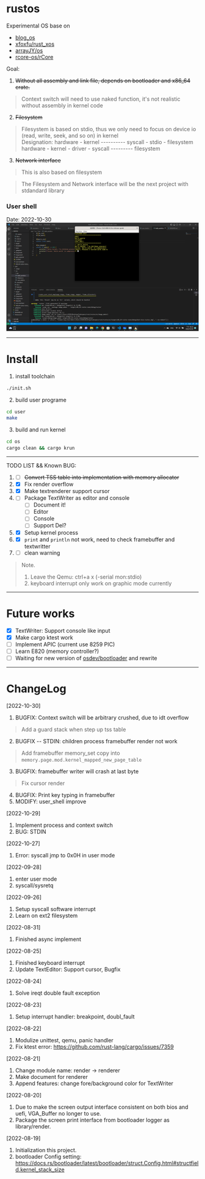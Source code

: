 # rustos
Experimental OS base on 
 - [blog_os](https://github.com/phil-opp/blog_os)
 - [xfoxfu/rust_xos](https://github.com/xfoxfu/rust-xos)
 - [arrayJY/os](https://github.com/arrayJY/os)
 - [rcore-os/rCore](https://github.com/rcore-os/rCore-Tutorial-v3)

Goal:
1. ~~Without all assembly and link file, depends on bootloader and x86_64 crate.~~
> Context switch will need to use naked function, it's not realistic without assembly in kernel code
2. ~~Filesystem~~
> Filesystem is based on stdio, thus we only need to focus on device io (read, write, seek, and so on) in kernel<br>
> Designation: hardware - kernel ---------- syscall - stdio - filesystem<br>
>              hardware - kernel - driver - syscall --------- filesystem 
3. ~~Network interface~~
> This is also based on filesystem

> The Filesystem and Network interface will be the next project with stdandard library

### User shell
Date: 2022-10-30
![UserShell](./images/User_shell.png)

---
# Install

1. install toolchain
```bash
./init.sh
```

2. build user programe
```bash
cd user
make
```

3. build and run kernel
```bash
cd os
cargo clean && cargo krun
```


---
TODO LIST && Known BUG:
1. - [ ] ~~Convert TSS table into implementation with memory allocator~~
2. - [x] Fix render overflow
3. - [x] Make textrenderer support cursor
4. - [ ] Package TextWriter as editor and console
        - [ ] Document it!
        - [ ] Editor
        - [ ] Console
        - [ ] Support Del?
5. - [x] Setup kernel process
6. - [x] `print` and `println` not work, need to check framebuffer and textwritter
7. - [ ] clean warning

> Note.
>
> 1. Leave the Qemu: ctrl+a x (-serial mon:stdio)
> 2. keyboard interrupt only work on graphic mode currently

---
# Future works
 - [x] TextWriter: Support console like input
 - [x] Make cargo ktest work
 - [ ] Implement APIC (current use 8259 PIC)
 - [ ] Learn E820 (memory controller?)
 - [ ] Waiting for new version of [osdev/bootloader](https://github.com/rust-osdev/bootloader) and rewrite

---
# ChangeLog
[2022-10-30]
1. BUGFIX: Context switch will be arbitrary crushed, due to idt overflow
 > Add a guard stack when step up tss table
2. BUGFIX -- STDIN: children process framebuffer render not work 
 > Add framebuffer memory_set copy into `memory.page.mod.kernel_mapped_new_page_table`
3. BUGFIX: framebuffer writer will crash at last byte
 > Fix cursor render
4. BUGFIX: Print key typing in framebuffer
5. MODIFY: user_shell improve

[2022-10-29]
1. Implement process and context switch
2. BUG: STDIN

[2022-10-27]
1. Error: syscall jmp to 0x0H in user mode

[2022-09-28]
1. enter user mode
2. syscall/sysretq

[2022-09-26]
1. Setup syscall software interrupt
2. Learn on ext2 filesystem

[2022-08-31]
1. Finished async implement

[2022-08-25]
1. Finished keyboard interrupt
2. Update TextEditor: Support cursor, Bugfix

[2022-08-24]
1. Solve ireqt double fault exception

[2022-08-23]
1. Setup interrupt handler: breakpoint, doubl_fault

[2022-08-22]
1. Modulize unittest, qemu, panic handler
2. Fix ktest error: https://github.com/rust-lang/cargo/issues/7359


[2022-08-21]
1. Change module name: render -> renderer
2. Make document for renderer
3. Append features: change fore/background color for TextWriter

[2022-08-20]
1. Due to make the screen output interface consistent on both bios and uefi, VGA_Buffer no longer to use.
2. Package the screen print interface from bootloader logger as library/render.

[2022-08-19] 
1. Initialization this project.
2. bootloader Config setting: https://docs.rs/bootloader/latest/bootloader/struct.Config.html#structfield.kernel_stack_size
